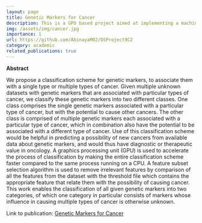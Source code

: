 ```yaml
---
layout: page
title: Genetic Markers for Cancer
description: This is a GPU based project aimed at implementing a machine learning algorithm that can examine cancer datasets and identify multiple genetic markers that are associated with the same type of cancer, and also cases where a single genetic marker is associated with multiple types of cancers. The implementation of backend is done using CUDA C. HTML and Javascript is used for the frontend.
img: /assets/img/cancer.jpg
importance: 1
url: https://github.com/AbinayaM02/OSProject9C2
category: academic
related_publications: true
---
```


<b> Abstract </b>

We propose a classification scheme for genetic markers, to associate them with a single type or
multiple types of cancer. Given multiple unknown datasets with genetic markers that are associated
with particular types of cancer, we classify these genetic markers into two different classes. One
class comprises the single genetic markers associated with a particular type of cancer, but with
the potential to cause other cancers. The other class is comprised of multiple genetic markers
each associated with a particular type of cancer, which in combination also have the potential to
be associated with a different type of cancer. Use of this classification scheme would be helpful
in predicting a possibility of new cancers from available data about genetic markers, and would
thus have diagnostic or therapeutic value in oncology. A graphics processing unit (GPU) is used to
accelerate the process of classification by making the entire classification scheme faster compared
to the same process running on a CPU. A feature subset selection algorithm is used to remove
irrelevant features by comparison of all the features from the dataset with the threshold file which
contains the appropriate feature that relate them with the possibility of causing cancer. This work
enables the classification of all given genetic markers into two categories, of which one category
in particular consists of markers whose influence in causing multiple types of cancer is otherwise
unknown.

Link to publication: <a href="https://www.researchgate.net/publication/280744992_Cross-Referencing_Cancer_Data_Using_GPU_for_Multinomial_Classification_of_Genetic_Markers">Genetic Markers for Cancer</a>
